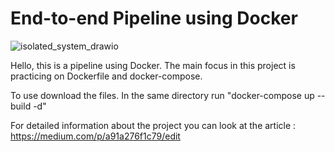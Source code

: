 # End-to-end Pipeline using Docker

![isolated_system_drawio](https://user-images.githubusercontent.com/42489236/188129833-5d3393ee-705f-4ea8-80d6-f7a6c276ca2c.jpg)

Hello, this is a pipeline using Docker. The main focus in this project is practicing on Dockerfile and docker-compose.

To use download the files. In the same directory run "docker-compose up --build -d"

For detailed information about the project you can look at the article : https://medium.com/p/a91a276f1c79/edit
